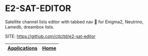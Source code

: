 # E2-SAT-EDITOR

 Satellite channel lists editor with tabbed nav 📡 for Enigma2, Neutrino, 
 Lamedb, dreambox lists.

 SITE: https://github.com/ctlcltd/e2-sat-editor

 | [Applications](https://portable-linux-apps.github.io/apps.html) | [Home](https://portable-linux-apps.github.io)
 | --- | --- |
